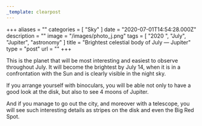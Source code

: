 ```yaml
---
_template: clearpost
---
```



+++
aliases = ""
categories = [ "Sky" ]
date = "2020-07-01T14:54:28.000Z"
description = ""
image = "/images/photo_j.png"
tags = [ "2020 ", "July", "Jupiter", "astronomy" ]
title = "Brightest celestial body of July — Jupiter"
type = "post"
url = ""
+++


This is the planet that will be most interesting and easiest to observe throughout July. It will become the brightest by July 14, when it is in a confrontation with the Sun and is clearly visible in the night sky.  
  
If you arrange yourself with binoculars, you will be able not only to have a good look at the disk, but also to see 4 moons of Jupiter.  
  
And if you manage to go out the city, and moreover with a telescope, you will see such interesting details as stripes on the disk and even the Big Red Spot.
